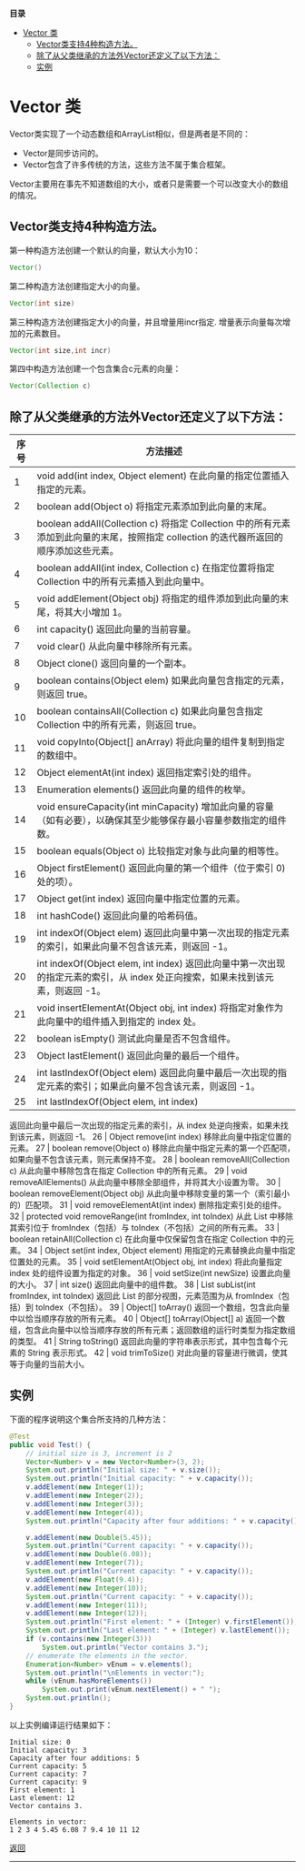 **目录**

<span id = "jump"></span>
<!-- TOC -->

- [Vector 类](#vector-类)
    - [Vector类支持4种构造方法。](#vector类支持4种构造方法)
    - [除了从父类继承的方法外Vector还定义了以下方法：](#除了从父类继承的方法外vector还定义了以下方法)
    - [实例](#实例)

<!-- /TOC -->

# Vector 类

Vector类实现了一个动态数组和ArrayList相似，但是两者是不同的：

* Vector是同步访问的。
* Vector包含了许多传统的方法，这些方法不属于集合框架。

Vector主要用在事先不知道数组的大小，或者只是需要一个可以改变大小的数组的情况。

## Vector类支持4种构造方法。

第一种构造方法创建一个默认的向量，默认大小为10：

```java
Vector()
```

第二种构造方法创建指定大小的向量。

```java
Vector(int size)
```

第三种构造方法创建指定大小的向量，并且增量用incr指定. 增量表示向量每次增加的元素数目。

```java
Vector(int size,int incr)
```

第四中构造方法创建一个包含集合c元素的向量：

```java
Vector(Collection c)
```

## 除了从父类继承的方法外Vector还定义了以下方法：

序号 | 方法描述
------|------
1 | void add(int index, Object element)  在此向量的指定位置插入指定的元素。
2 | boolean add(Object o)  将指定元素添加到此向量的末尾。
3 | boolean addAll(Collection c)  将指定 Collection 中的所有元素添加到此向量的末尾，按照指定 collection 的迭代器所返回的顺序添加这些元素。
4 | boolean addAll(int index, Collection c)  在指定位置将指定 Collection 中的所有元素插入到此向量中。
5 | void addElement(Object obj) 将指定的组件添加到此向量的末尾，将其大小增加 1。
6 | int capacity()  返回此向量的当前容量。
7 | void clear()  从此向量中移除所有元素。
8 | Object clone()  返回向量的一个副本。
9 | boolean contains(Object elem) 如果此向量包含指定的元素，则返回 true。
10 | boolean containsAll(Collection c) 如果此向量包含指定 Collection 中的所有元素，则返回 true。
11 | void copyInto(Object[] anArray) 将此向量的组件复制到指定的数组中。
12 | Object elementAt(int index) 返回指定索引处的组件。
13 | Enumeration elements() 返回此向量的组件的枚举。
14 | void ensureCapacity(int minCapacity) 增加此向量的容量（如有必要），以确保其至少能够保存最小容量参数指定的组件数。
15 | boolean equals(Object o) 比较指定对象与此向量的相等性。
16 | Object firstElement() 返回此向量的第一个组件（位于索引 0) 处的项）。
17 | Object get(int index)  返回向量中指定位置的元素。
18 | int hashCode()  返回此向量的哈希码值。
19 | int indexOf(Object elem) 返回此向量中第一次出现的指定元素的索引，如果此向量不包含该元素，则返回 -1。
20 | int indexOf(Object elem, int index)  返回此向量中第一次出现的指定元素的索引，从 index 处正向搜索，如果未找到该元素，则返回 -1。
21 | void insertElementAt(Object obj, int index) 将指定对象作为此向量中的组件插入到指定的 index 处。
22 | boolean isEmpty()  测试此向量是否不包含组件。
23 | Object lastElement()  返回此向量的最后一个组件。
24 | int lastIndexOf(Object elem)  返回此向量中最后一次出现的指定元素的索引；如果此向量不包含该元素，则返回 -1。
25 | int lastIndexOf(Object elem, int index) 
返回此向量中最后一次出现的指定元素的索引，从 index 处逆向搜索，如果未找到该元素，则返回 -1。
26 | Object remove(int index)  移除此向量中指定位置的元素。
27 | boolean remove(Object o)  移除此向量中指定元素的第一个匹配项，如果向量不包含该元素，则元素保持不变。
28 | boolean removeAll(Collection c)  从此向量中移除包含在指定 Collection 中的所有元素。
29 | void removeAllElements()  从此向量中移除全部组件，并将其大小设置为零。
30 | boolean removeElement(Object obj)  从此向量中移除变量的第一个（索引最小的）匹配项。
31 | void removeElementAt(int index)  删除指定索引处的组件。
32 | protected void removeRange(int fromIndex, int toIndex) 从此 List 中移除其索引位于 fromIndex（包括）与 toIndex（不包括）之间的所有元素。
33 | boolean retainAll(Collection c)  在此向量中仅保留包含在指定 Collection 中的元素。
34 | Object set(int index, Object element) 用指定的元素替换此向量中指定位置处的元素。
35 | void setElementAt(Object obj, int index)  将此向量指定 index 处的组件设置为指定的对象。
36 | void setSize(int newSize)  设置此向量的大小。
37 | int size()  返回此向量中的组件数。
38 | List subList(int fromIndex, int toIndex)  返回此 List 的部分视图，元素范围为从 fromIndex（包括）到 toIndex（不包括）。
39 | Object[] toArray() 返回一个数组，包含此向量中以恰当顺序存放的所有元素。
40 | Object[] toArray(Object[] a)  返回一个数组，包含此向量中以恰当顺序存放的所有元素；返回数组的运行时类型为指定数组的类型。
41 | String toString()  返回此向量的字符串表示形式，其中包含每个元素的 String 表示形式。
42 | void trimToSize() 对此向量的容量进行微调，使其等于向量的当前大小。

## 实例

下面的程序说明这个集合所支持的几种方法：

```java
@Test
public void Test() {
    // initial size is 3, increment is 2
    Vector<Number> v = new Vector<Number>(3, 2);
    System.out.println("Initial size: " + v.size());
    System.out.println("Initial capacity: " + v.capacity());
    v.addElement(new Integer(1));
    v.addElement(new Integer(2));
    v.addElement(new Integer(3));
    v.addElement(new Integer(4));
    System.out.println("Capacity after four additions: " + v.capacity());

    v.addElement(new Double(5.45));
    System.out.println("Current capacity: " + v.capacity());
    v.addElement(new Double(6.08));
    v.addElement(new Integer(7));
    System.out.println("Current capacity: " + v.capacity());
    v.addElement(new Float(9.4));
    v.addElement(new Integer(10));
    System.out.println("Current capacity: " + v.capacity());
    v.addElement(new Integer(11));
    v.addElement(new Integer(12));
    System.out.println("First element: " + (Integer) v.firstElement());
    System.out.println("Last element: " + (Integer) v.lastElement());
    if (v.contains(new Integer(3)))
        System.out.println("Vector contains 3.");
    // enumerate the elements in the vector.
    Enumeration<Number> vEnum = v.elements();
    System.out.println("\nElements in vector:");
    while (vEnum.hasMoreElements())
        System.out.print(vEnum.nextElement() + " ");
    System.out.println();
}
```

以上实例编译运行结果如下：

```
Initial size: 0
Initial capacity: 3
Capacity after four additions: 5
Current capacity: 5
Current capacity: 7
Current capacity: 9
First element: 1
Last element: 12
Vector contains 3.

Elements in vector:
1 2 3 4 5.45 6.08 7 9.4 10 11 12
```
[返回](#jump)

---